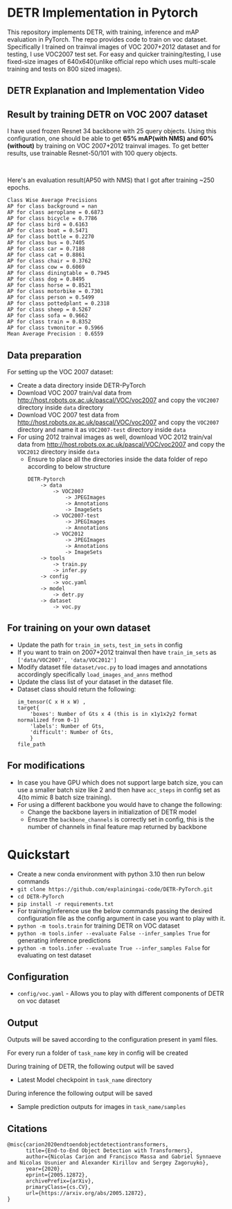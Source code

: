 DETR Implementation in Pytorch
========

This repository implements DETR, with training, inference and mAP evaluation in PyTorch.
The repo provides code to train on voc dataset. Specifically I trained on trainval images of VOC 2007+2012 dataset and for testing, I use VOC2007 test set.
For easy and quicker training/testing, I use fixed-size images of 640x640(unlike official repo which uses multi-scale training and tests on 800 sized images).
 

## DETR Explanation and Implementation Video



## Result by training DETR on VOC 2007 dataset 
I have used frozen Resnet 34 backbone with 25 query objects. Using this configuration, one should be able to get **65% mAP(with NMS) and 60%(without)** by training on VOC 2007+2012 trainval images.
To get better results, use trainable Resnet-50/101 with 100 query objects.

</br>

Here's an evaluation result(AP50 with NMS) that I got after training ~250 epochs.
```
Class Wise Average Precisions
AP for class background = nan
AP for class aeroplane = 0.6873
AP for class bicycle = 0.7786
AP for class bird = 0.6163
AP for class boat = 0.5471
AP for class bottle = 0.2270
AP for class bus = 0.7405
AP for class car = 0.7188
AP for class cat = 0.8861
AP for class chair = 0.3762
AP for class cow = 0.6069
AP for class diningtable = 0.7945
AP for class dog = 0.8495
AP for class horse = 0.8521
AP for class motorbike = 0.7301
AP for class person = 0.5499
AP for class pottedplant = 0.2318
AP for class sheep = 0.5267
AP for class sofa = 0.9662
AP for class train = 0.8352
AP for class tvmonitor = 0.5966
Mean Average Precision : 0.6559
```


## Data preparation
For setting up the VOC 2007 dataset:
* Create a data directory inside DETR-PyTorch
* Download VOC 2007 train/val data from http://host.robots.ox.ac.uk/pascal/VOC/voc2007 and copy the `VOC2007` directory inside `data` directory
* Download VOC 2007 test data from http://host.robots.ox.ac.uk/pascal/VOC/voc2007 and copy the  `VOC2007` directory and name it as `VOC2007-test` directory inside `data`
* For using 2012 trainval images as well, download VOC 2012 train/val data from http://host.robots.ox.ac.uk/pascal/VOC/voc2007 and copy the  `VOC2012` directory inside `data`
  * Ensure to place all the directories inside the data folder of repo according to below structure
      ```
      DETR-Pytorch
          -> data
              -> VOC2007
                  -> JPEGImages
                  -> Annotations
                  -> ImageSets
              -> VOC2007-test
                  -> JPEGImages
                  -> Annotations
              -> VOC2012 
                  -> JPEGImages
                  -> Annotations
                  -> ImageSets
          -> tools
              -> train.py
              -> infer.py
          -> config
              -> voc.yaml
          -> model
              -> detr.py 
          -> dataset
              -> voc.py
      ```

## For training on your own dataset

* Update the path for `train_im_sets`, `test_im_sets` in config
* If you want to train on 2007+2012 trainval then have `train_im_sets` as `['data/VOC2007', 'data/VOC2012'] `
* Modify dataset file `dataset/voc.py` to load images and annotations accordingly specifically `load_images_and_anns` method
* Update the class list of your dataset in the dataset file.
* Dataset class should return the following:
    ```
  im_tensor(C x H x W) , 
  target{
        'boxes': Number of Gts x 4 (this is in x1y1x2y2 format normalized from 0-1)
        'labels': Number of Gts,
        'difficult': Number of Gts,
        }
  file_path
  ```


## For modifications 
* In case you have GPU which does not support large batch size, you can use a smaller batch size like 2 and then have `acc_steps` in config set as 4(to mimic 8 batch size training).
* For using a different backbone you would have to change the following:
  * Change the backbone layers in initialization of DETR model
  * Ensure the `backbone_channels` is correctly set in config, this is the number of channels in final feature map returned by backbone 

# Quickstart
* Create a new conda environment with python 3.10 then run below commands
* ```git clone https://github.com/explainingai-code/DETR-PyTorch.git```
* ```cd DETR-PyTorch```
* ```pip install -r requirements.txt```
* For training/inference use the below commands passing the desired configuration file as the config argument in case you want to play with it. 
* ```python -m tools.train``` for training DETR on VOC dataset
* ```python -m tools.infer --evaluate False --infer_samples True``` for generating inference predictions
* ```python -m tools.infer --evaluate True --infer_samples False``` for evaluating on test dataset

## Configuration
* ```config/voc.yaml``` - Allows you to play with different components of DETR on voc dataset  


## Output 
Outputs will be saved according to the configuration present in yaml files.

For every run a folder of `task_name` key in config will be created

During training of DETR, the following output will be saved 
* Latest Model checkpoint in ```task_name``` directory

During inference the following output will be saved
* Sample prediction outputs for images in ```task_name/samples```

## Citations
```
@misc{carion2020endtoendobjectdetectiontransformers,
      title={End-to-End Object Detection with Transformers}, 
      author={Nicolas Carion and Francisco Massa and Gabriel Synnaeve and Nicolas Usunier and Alexander Kirillov and Sergey Zagoruyko},
      year={2020},
      eprint={2005.12872},
      archivePrefix={arXiv},
      primaryClass={cs.CV},
      url={https://arxiv.org/abs/2005.12872}, 
}
```
